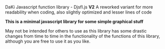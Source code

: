 DaKi Javascript function library - Djsfl.js **V2**
A reworked variant for more readability when coding, also slightly optimized and lesser lines of code

**This is a minimal javascript library for some simple graphical stuff**

May not be intended for others to use as this library has some drastic changes from time to time in the functionality of the functions of this library, although you are free to use it as you like.
